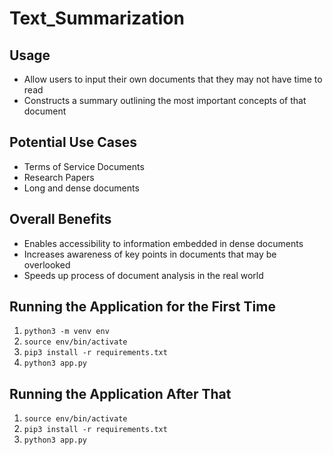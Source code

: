 # Text_Summarization
## Usage
- Allow users to input their own documents that they may not have time to read
- Constructs a summary outlining the most important concepts of that document
## Potential Use Cases
- Terms of Service Documents
- Research Papers
- Long and dense documents
## Overall Benefits
- Enables accessibility to information embedded in dense documents
- Increases awareness of key points in documents that may be overlooked
- Speeds up process of document analysis in the real world
## Running the Application for the First Time
1. `python3 -m venv env`
2. `source env/bin/activate`
3. `pip3 install -r requirements.txt` 
4. `python3 app.py`
## Running the Application After That
1. `source env/bin/activate`
2. `pip3 install -r requirements.txt` 
3. `python3 app.py`
